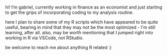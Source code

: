 hi! I’m gabriel, currently working in finance as an economist and just starting to get the grips of incorporating coding to my analysis routine. 

here I plan to share some of my R scripts which have appeared to be quite useful, bearing in mind that they may not be the most optimized - I'm still learning, after all.
also, may be worth mentioning that I jumped right into working in R via VSCode, not RStudio.

be welcome to reach me about anything R related :) 
